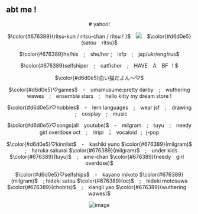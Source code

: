 ## abt me !
<div align="center">
  # yahoo! 
  
  $\color{#676389}{ritsu-kun / ritsu-chan / ritsu ! }$⠀ <img src=https://files.catbox.moe/f8z1rn.gif>⠀ $\color{#d6d0e5}(satou⠀ ritsu)$
  
  $\color{#676389}he/his⠀  ;⠀ she/her ; ⠀isfp ⠀; ⠀jap/ukr/eng/rus$

  $\color{#676389}selfshiper⠀ ; ⠀catfisher ⠀;⠀ HAVE ⠀A⠀ BF⠀! $

  $\color{#d6d0e5}白い猫だよん～♡$
  
  $\color{#d6d0e5}♡games$ ⠀-⠀ umamusume:pretty darby⠀ ;⠀ wuthering wawes⠀ ; ⠀ensemble stars⠀ ;⠀ hello kitty my dream store !
  
  $\color{#d6d0e5}♡hobbies$ ⠀-⠀ lern languages ⠀;⠀ wear jsf⠀ ;⠀ drawing ⠀;⠀ cosplay⠀ ; ⠀music 

  $\color{#d6d0e5}♡songs(all ⠀youtube)$ ⠀- ⠀milgram⠀ ; ⠀tuyu ⠀; ⠀needy girl overdose oct⠀ ; ⠀riripi⠀；⠀vocaloid⠀;⠀j-pop

  $\color{#d6d0e5}♡kinnlist$ ⠀- ⠀kashiki yuno $\color{#676389}(milgram)$ ⠀; ⠀haruka sakurai $\color{#676389}(milgram)$ ⠀;⠀ under kids $\color{#676389}(tuyu)$ ⠀; ⠀ame-chan $\color{#676389}(needy⠀  girl ⠀ overdose)$

  $\color{#d6d0e5}♡selfships$ ⠀-⠀ kayano mikoto $\color{#676389}(milgram)$ ⠀; hideki satou $\color{#676389}(oc)$⠀ ; ⠀hideki motosuwa $\color{#676389}(chobits)$⠀ ; ⠀xiangli yao $\color{#676389}(wuthering ⠀ wawes)$
  
  ![image](https://files.catbox.moe/448fp8.png)
  
</div>
